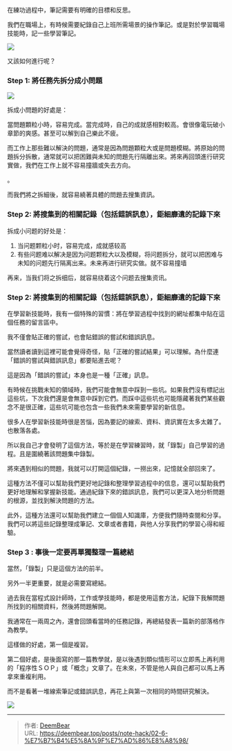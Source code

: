 # 

在練功過程中，筆記需要有明確的目標和反思。

我們在職場上，有時候需要紀錄自己上班所需場景的操作筆記。或是對於學習職場技能時，記一些學習筆記。

![](images/20220908212859.png)

又該如何進行呢？


### Step 1: 將任務先拆分成小問題

![](images/20220908212931.png)


拆成小問題的好處是：

當問題顆粒小時，容易完成。當完成時，自己的成就感相對較高。會很像電玩破小章節的爽感。甚至可以解到自己樂此不疲。

而工作上那些難以解決的問題，通常是因為問題顆粒大或是問題模糊。將原始的問題拆分拆散，通常就可以把困難與未知的問題先行隔離出來。將來再回頭進行研究實做，我們在工作上就不容易撞牆或失去方向。

。

而我們將之拆細後，就容易繞著具體的問題去搜集資訊。

### Step 2: 將搜集到的相關記錄（包括錯誤訊息），鉅細靡遺的記錄下來




拆成小问题的好处是：

1. 当问题颗粒小时，容易完成，成就感较高
2. 有些问题难以解决是因为问题颗粒大以及模糊，将问题拆分，就可以把困难与未知的问题先行隔离出来。未来再进行研究实做。就不容易撞墙

再来，当我们将之拆细后，就容易绕着这个问题去搜集资讯。

### Step 2:  將搜集到的相關記錄（包括錯誤訊息），鉅細靡遺的記錄下來

在學習新技能時，我有一個特殊的習慣：將在學習過程中找到的網址都集中貼在這個任務的留言區中。

我不僅會貼正確的嘗試，也會貼錯誤的嘗試和錯誤訊息。

當然讀者讀到這裡可能會覺得奇怪，貼「正確的嘗試結果」可以理解。為什麼連「錯誤的嘗試與錯誤訊息」都要貼進去呢？

這是因為「錯誤的嘗試」本身也是一種「正確」訊息。

有時候在挑戰未知的領域時，我們可能會無意中踩到一些坑。如果我們沒有標記出這些坑，下次我們還是會無意中踩到它們。而踩中這些坑也可能隱藏著我們某些觀念不是很正確，這些坑可能也包含一些我們未來需要學習的新信息。

很多人在學習新技能時很是苦惱，因為要記的線索、資料、資訊實在太多太雜了。也散落各處。

所以我自己才會發明了這個方法，等於是在學習練習時，就「錄製」自己學習的過程。且是圍繞著該問題集中錄製。

將來遇到相似的問題，我就可以打開這個紀錄，一撈出來，記憶就全部回來了。

這種方法不僅可以幫助我們更好地記錄和整理學習過程中的信息，還可以幫助我們更好地理解和掌握新技能。通過紀錄下來的錯誤訊息，我們可以更深入地分析問題的根源，並找到解決問題的方法。

此外，這種方法還可以幫助我們建立一個個人知識庫，方便我們隨時查閱和分享。我們可以將這些記錄整理成筆記、文章或者書籍，與他人分享我們的學習心得和經驗。

### Step 3 : 事後一定要再單獨整理一篇總結

當然，「錄製」只是這個方法的前半。

另外一半更重要，就是必需要寫總結。

過去我在當程式設計師時，工作或學技能時，都是使用這套方法，紀錄下我解問題所找到的相關資料，然後將問題解開。

我通常在一兩周之內，還會回頭看當時的任務記錄，再總結發表一篇新的部落格作為教學。

這樣做的好處，第一個是複習。

第二個好處，是後面寫的那一篇教學就，是以後遇到類似情形可以立即馬上再利用的「程序性ＳＯＰ」或「概念」文章了。在未來，不管是他人與自己都可以馬上再拿來重複利用。

而不是看著一堆線索筆記或錯誤訊息，再花上與第一次相同的時間研究解決。

![](images/20220908213028.png)


---

> 作者: [DeemBear](https://deembear.top)  
> URL: https://deembear.top/posts/note-hack/02-6-%E7%B7%B4%E5%8A%9F%E7%AD%86%E8%A8%98/  

